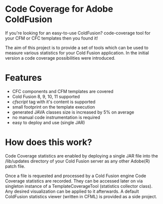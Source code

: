 
# Code Coverage for Adobe ColdFusion
If you're looking for an easy-to-use ColdFusion? code-coverage tool for your CFM or CFC templates then you found it!

The aim of this project is to provide a set of tools which can be used to measure various statistics for your Cold Fusion application. In the initial version a code coverage possibilities were introduced.

# Features
- CFC components and CFM templates are covered
- Cold Fusion 8, 9, 10, 11 supported
- *cfscript* tag with it's content is supported
- small footprint on the template execution
- generated JAVA classes size is increased by 5% on average
- no manual code instrumentation is required
- easy to deploy and use (single JAR)

# How does this work?
Code Coverage statistics are enabled by deploying a single JAR file into the /lib/updates directory of your Cold Fusion server as any other Adobe(R) patch file.

Once a file is requested and processed by a Cold Fusion engine Code Coverage statistics are recorded. They can be accessed later on via singleton instance of a TemplateCoverageTool (statistics collector class). Any desired visualization can be applied to it afterwards. A default ColdFusion statistics viewer (written in CFML) is provided as a side project.
